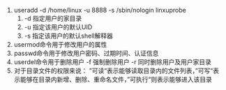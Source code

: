 1. useradd -d /home/linux -u 8888 -s /sbin/nologin linxuprobe
	1. -d 指定用户的家目录
	2. -u 指定该用户的默认UID
	3. -s 指定该用户的默认shell解释器
2. usermod命令用于修改用户的属性
3. passwd命令用于修改用户密码、过期时间、认证信息
4. userdel命令用于删除用户 -f 强制删除用户 -r 同时删除用户及用户家目录
5. 对于目录文件的权限来说： ”可读“表示能够读取目录内的文件列表，”可写“表示能够在目录内新增、删除、重命名文件，”可执行“则表示能够进入该目录
